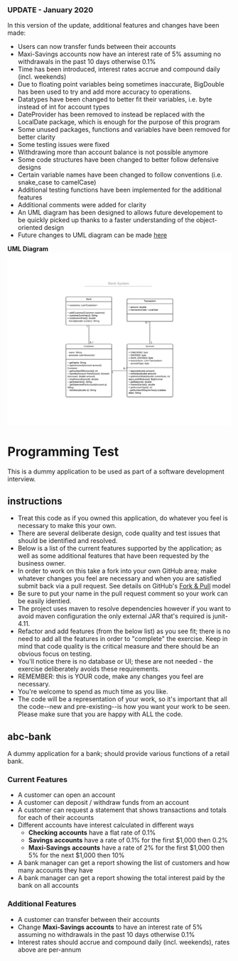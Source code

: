 ### UPDATE - January 2020
In this version of the update, additional features and changes have been made:
* Users can now transfer funds between their accounts
* Maxi-Savings accounts now have an interest rate of 5% assuming no withdrawals in the past 10 days otherwise 0.1%
* Time has been introduced, interest rates accrue and compound daily (incl. weekends)
* Due to floating point variables being sometimes inaccurate, BigDouble has been used to try and add more accuracy to operations. 
* Datatypes have been changed to better fit their variables, i.e. byte instead of int for account types
* DateProvider has been removed to instead be replaced with the LocalDate package, which is enough for the purpose of this program
* Some unused packages, functions and variables have been removed for better clarity
* Some testing issues were fixed
* Withdrawing more than account balance is not possible anymore
* Some code structures have been changed to better follow defensive designs
* Certain variable names have been changed to follow conventions (i.e. snake_case to camelCase)
* Additional testing functions have been implemented for the additional features
* Additional comments were added for clarity
* An UML diagram has been designed to allows future developement to be quickly picked up thanks to a faster understanding of the object-oriented design
* Future changes to UML diagram can be made [here](https://www.lucidchart.com/invitations/accept/4857632a-925a-4677-a5ac-f7c1a6fbdebe)


**UML Diagram**
![Bank System UML Diagram](bank_system.jpeg)

Programming Test
========

This is a dummy application to be used as part of a software development interview.

instructions
--------

* Treat this code as if you owned this application, do whatever you feel is necessary to make this your own.
* There are several deliberate design, code quality and test issues that should be identified and resolved.
* Below is a list of the current features supported by the application; as well as some additional features that have been requested by the business owner.
* In order to work on this take a fork into your own GitHub area; make whatever changes you feel are necessary and when you are satisfied submit back via a pull request. See details on GitHub's [Fork & Pull](https://help.github.com/articles/using-pull-requests) model
* Be sure to put your name in the pull request comment so your work can be easily identied.
* The project uses maven to resolve dependencies however if you want to avoid maven configuration the only external JAR that's required is junit-4.11.
* Refactor and add features (from the below list) as you see fit; there is no need to add all the features in order to "complete" the exercise. Keep in mind that code quality is the critical measure and there should be an obvious focus on testing.
* You'll notice there is no database or UI; these are not needed - the exercise deliberately avoids these requirements.
* REMEMBER: this is YOUR code, make any changes you feel are necessary.
* You're welcome to spend as much time as you like.
* The code will be a representation of your work, so it's important that all the code--new and pre-existing--is how you want your work to be seen.  Please make sure that you are happy with ALL the code.

abc-bank
--------

A dummy application for a bank; should provide various functions of a retail bank.

### Current Features

* A customer can open an account
* A customer can deposit / withdraw funds from an account
* A customer can request a statement that shows transactions and totals for each of their accounts
* Different accounts have interest calculated in different ways
  * **Checking accounts** have a flat rate of 0.1%
  * **Savings accounts** have a rate of 0.1% for the first $1,000 then 0.2%
  * **Maxi-Savings accounts** have a rate of 2% for the first $1,000 then 5% for the next $1,000 then 10%
* A bank manager can get a report showing the list of customers and how many accounts they have
* A bank manager can get a report showing the total interest paid by the bank on all accounts

### Additional Features

* A customer can transfer between their accounts
* Change **Maxi-Savings accounts** to have an interest rate of 5% assuming no withdrawals in the past 10 days otherwise 0.1%
* Interest rates should accrue and compound daily (incl. weekends), rates above are per-annum

